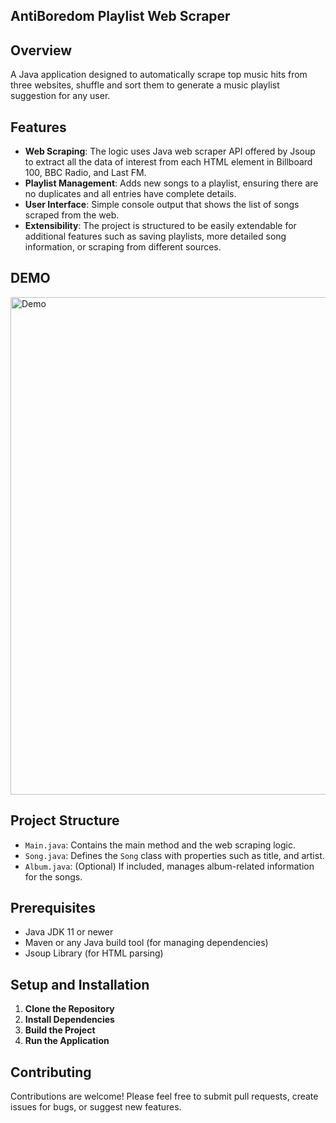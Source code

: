 ## AntiBoredom Playlist Web Scraper

## Overview
A Java application designed to automatically scrape top music hits from three websites, shuffle and sort them to generate a music playlist suggestion for any user.

## Features
- **Web Scraping**: The logic uses Java web scraper API offered by Jsoup to extract all the data of interest from each HTML element in Billboard 100, BBC Radio, and Last FM. 
- **Playlist Management**: Adds new songs to a playlist, ensuring there are no duplicates and all entries have complete details.
- **User Interface**: Simple console output that shows the list of songs scraped from the web.
- **Extensibility**: The project is structured to be easily extendable for additional features such as saving playlists, more detailed song information, or scraping from different sources.

## DEMO
<img width="796" alt="Demo" src="https://github.com/osifalujoi1/AntiBoredomPlaylist/assets/122557631/25e8c6bc-49b7-440d-8576-0f2dbb6addb8">


## Project Structure
- `Main.java`: Contains the main method and the web scraping logic.
- `Song.java`: Defines the `Song` class with properties such as title, and artist.
- `Album.java`: (Optional) If included, manages album-related information for the songs.

## Prerequisites
- Java JDK 11 or newer
- Maven or any Java build tool (for managing dependencies)
- Jsoup Library (for HTML parsing)

## Setup and Installation
1. **Clone the Repository**
2. **Install Dependencies**
3. **Build the Project**
4. **Run the Application**

## Contributing
Contributions are welcome! Please feel free to submit pull requests, create issues for bugs, or suggest new features.


